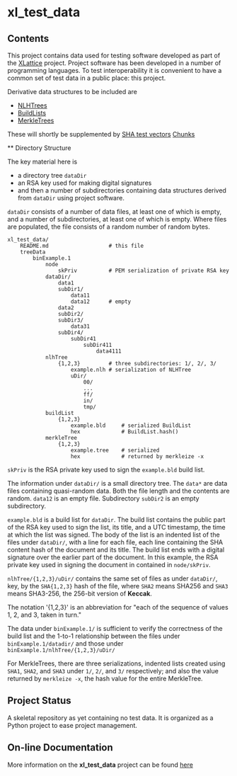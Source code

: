 # xl_test_data

## Contents

This project contains data used for testing software developed as part of
the
[XLattice](https://jddixon.github.io/xlattice)
project.  Project software has been developed in a number of programming
languages.
To test interoperability it is convenient to have a common set of test
data in a public place: this project.

Derivative data structures to be included are

*   [NLHTrees](https://jddixon.github.io/nlhtree_py)
*   [BuildLists](https://jddixon.github.io/buildList)
*   [MerkleTrees](https://jddixon.github.io/merkletree)

These will shortly be supplemented by
    [SHA test vectors]()
    [Chunks](https://jddixon.github.io/xlattice/chunks.html)


** Directory Structure

The key material here is

* a directory tree `dataDir`
* an RSA key used for making digital signatures
* and then a number of subdirectories containing data structures derived
    from `dataDir` using project software.

`dataDir` consists of a
number of data files, at least one of which is empty, and a number of
subdirectories, at least one of which is empty.  Where files are populated,
the file consists of a random number of random bytes.

    xl_test_data/
        README.md                   # this file
        treeData
            binExample.1
                node
                    skPriv          # PEM serialization of private RSA key
                dataDir/
                    data1
                    subDir1/
                        data11
                        data12      # empty
                    data2
                    subDir2/
                    subDir3/
                        data31
                    subDir4/
                        subDir41
                            subDir411
                                data4111
                nlhTree
                    {1,2,3}         # three subdirectories: 1/, 2/, 3/
                        example.nlh # serialization of NLHTree
                        uDir/
                            00/
                            ...
                            ff/
                            in/
                            tmp/
                buildList
                    {1,2,3}
                        example.bld     # serialized BuildList
                        hex             # BuildList.hash()
                merkleTree
                    {1,2,3}
                        example.tree    # serialized
                        hex             # returned by merkleize -x


`skPriv` is the RSA private key used to sign the `example.bld`
build list.

The information under `dataDir/` is a small directory tree.
The `data*` are data files containing quasi-random data.  Both the
file length and the contents are random.  `data12` is an empty file.
Subdirectory `subDir2` is an empty subdirectory.

`example.bld` is a build list for `dataDir`.  The build list contains
the public part of the RSA key used to sign the list, its title,
and a UTC timestamp, the time at which the list was signed.  The
body of the list is an indented list of the files under `dataDir/`,
with a line for each file, each line containing the SHA content
hash of the document and its title.  The build list ends with a
digital signature over the earlier part of the document.  In this
example, the RSA private key used in signing the document in
contained in `node/skPriv`.

`nlhTree/{1,2,3}/uDir/` contains the same set of files as under `dataDir/`,
key, by the `SHA{1,2,3}` hash of the file, where `SHA2` means SHA256
and `SHA3` means SHA3-256, the 256-bit version of **Keccak**.

The notation '{1,2,3}' is an abbreviation for "each of the sequence
of values 1, 2, and 3, taken in turn."

The data under `binExample.1/` is sufficient to verify the correctness of
the build list and the 1-to-1 relationship between the files under
`binExample.1/datadir/` and those under `binExample.1/nlhTree/{1,2,3}/uDir/`

For MerkleTrees, there are three serializations, indented lists
created using `SHA1`, `SHA2`, and `SHA3` under `1/`, `2/`, and `3/`
respectively; and also the value returned by `merkleize -x`, the hash value
for the entire MerkleTree.

## Project Status

A skeletal repository as yet containing no test data.  It is organized as
a Python project to ease project management.

## On-line Documentation

More information on the **xl_test_data** project can be found
[here](https://jddixon.github.io/xl_test_data)
